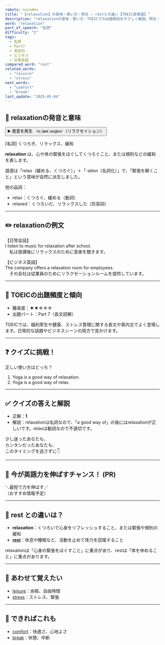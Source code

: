 ```yaml
---
robots: noindex
title: "【relaxation】の意味・使い方・例文 ― restとの違い【TOEIC英単語】"
description: "relaxationの意味・使い方・TOEICでの出題傾向をやさしく解説。例文・クイズ付きでrestとの違いもわかりやすく学べます。"
word: "relaxation"
part_of_speech: "名詞"
difficulty: "2"
tags:
  - 名詞
  - Part7
  - 肯定的
  - ビジネス
  - 日常会話
compared_word: "rest"
related_words:
  - "leisure"
  - "stress"
next_words:
  - "comfort"
  - "break"
last_update: "2025-05-04"
---
```


## 🔰 relaxationの発音と意味

<button class="play-audio" onclick="playTTS('relaxation')">
  <span class="play-audio-main">
    ▶️ 発音を再生　/rɪˌlækˈseɪʃən/
  </span>
  <span class="play-audio-sub">
    （リラクセイション）
  </span>
</button>

[名詞] くつろぎ、リラックス、緩和

**relaxation** は、心や体の緊張をほぐしてくつろぐこと、または規則などの緩和を表します。

語源は「relax（緩める、くつろぐ）」＋「-ation（名詞化）」で、「緊張を解くこと」という意味が自然に派生しました。

他の品詞：  
- relax：くつろぐ、緩める（動詞）
- relaxed：くつろいだ、リラックスした（形容詞）

---

## ✏️ relaxationの例文

【日常会話】  
I listen to music for relaxation after school.  
　私は放課後にリラックスのために音楽を聴きます。

【ビジネス英語】  
The company offers a relaxation room for employees.  
　その会社は従業員のためにリラクゼーションルームを提供しています。

---

## 🎯 TOEICの出題頻度と傾向

- 難易度：★★☆☆☆
- 出題パート：Part 7（長文読解）

TOEICでは、福利厚生や健康、ストレス管理に関する長文や案内文でよく登場します。日常的な話題やビジネスシーンの両方で見かけます。

---

## ❓ クイズに挑戦！

正しい使い方はどっち？

1. Yoga is a good way of relaxation.  
2. Yoga is a good way of relax.

---

## ✅ クイズの答えと解説

- 正解：**1**
- 解説：relaxationは名詞なので、「a good way of」の後にはrelaxationが正しいです。relaxは動詞なので不適切です。

少し迷ったあなたも、  
カンタンだったあなたも、  
このタイミングを逃さずに👇️

---

## 🚀 今が英語力を伸ばすチャンス！ (PR)

<div class="info-center">
＼最短で力を伸ばす／<br>  
（おすすめ情報予定）
</div>

---

## 🤔  rest との違いは？

- **relaxation**：くつろいで心身をリフレッシュすること、または緊張や規則の緩和
- **[rest](/word/rest/)**：休息や睡眠など、活動を止めて体力を回復すること

relaxationは「心身の緊張をほぐすこと」に重点があり、restは「体を休めること」に重点があります。

---

## 🧩 あわせて覚えたい

- [leisure](/word/leisure/)：余暇、自由時間
- [stress](/word/stress/)：ストレス、緊張

---

## 📖 できればこれも

- [comfort](/word/comfort/)：快適さ、心地よさ
- [break](/word/break/)：休憩、中断

<!-- cvid: aid09_bid01 -->
